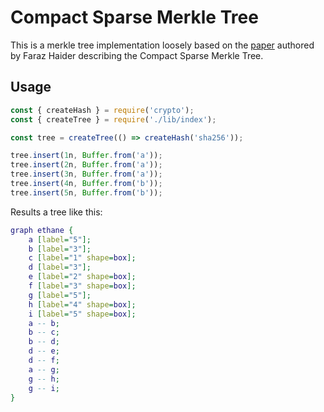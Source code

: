 Compact Sparse Merkle Tree
==========================

This is a merkle tree implementation loosely based on the
[paper](https://eprint.iacr.org/2018/955.pdf) authored by
Faraz Haider describing the Compact Sparse Merkle Tree.

Usage
-----

```js
const { createHash } = require('crypto');
const { createTree } = require('./lib/index');

const tree = createTree(() => createHash('sha256'));

tree.insert(1n, Buffer.from('a'));
tree.insert(2n, Buffer.from('a'));
tree.insert(3n, Buffer.from('a'));
tree.insert(4n, Buffer.from('b'));
tree.insert(5n, Buffer.from('b'));
```

Results a tree like this:

```dot
graph ethane {
    a [label="5"];
    b [label="3"];
    c [label="1" shape=box];
    d [label="3"];
    e [label="2" shape=box];
    f [label="3" shape=box];
    g [label="5"];
    h [label="4" shape=box];
    i [label="5" shape=box];
    a -- b;
    b -- c;
    b -- d;
    d -- e;
    d -- f;
    a -- g;
    g -- h;
    g -- i;
}
```
